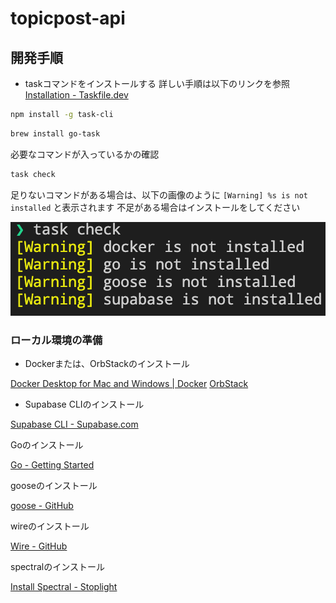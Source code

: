 # topicpost-api

## 開発手順

- taskコマンドをインストールする
詳しい手順は以下のリンクを参照
[Installation - Taskfile.dev](https://taskfile.dev/installation/)

```sh
npm install -g task-cli
```

```sh
brew install go-task
```

必要なコマンドが入っているかの確認

```sh
task check
```

足りないコマンドがある場合は、以下の画像のように `[Warning] %s is not installed` と表示されます
不足がある場合はインストールをしてください

![task-check-command](docs/imgs/readme_task_check.png)

### ローカル環境の準備

- Dockerまたは、OrbStackのインストール

[Docker Desktop for Mac and Windows | Docker](https://www.docker.com/products/docker-desktop)
[OrbStack](https://orbstack.dev/)

- Supabase CLIのインストール

[Supabase CLI - Supabase.com](https://supabase.com/docs/guides/cli/getting-started)

Goのインストール

[Go - Getting Started](https://go.dev/doc/install)

gooseのインストール

[goose - GitHub](https://github.com/pressly/goose)

wireのインストール

[Wire - GitHub](https://github.com/google/wire)

spectralのインストール

[Install Spectral - Stoplight](https://docs.stoplight.io/docs/spectral/b8391e051b7d8-installation)
